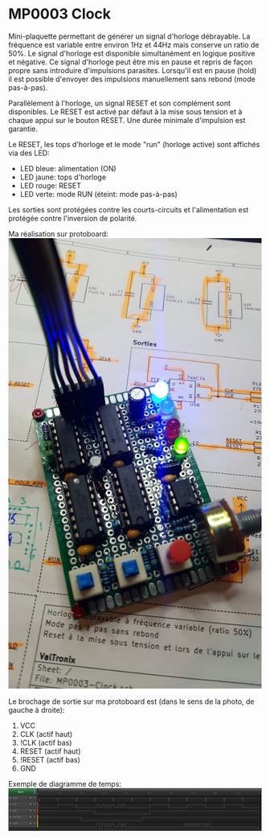 # MP0003 Clock
Mini-plaquette permettant de générer un signal d'horloge débrayable.
La fréquence est variable entre environ 1Hz et 44Hz mais conserve un ratio de 50%.
Le signal d'horloge est disponible simultanément en logique positive et négative.
Ce signal d'horloge peut être mis en pause et repris de façon propre sans introduire d'impulsions parasites.
Lorsqu'il est en pause (hold) il est possible d'envoyer des impulsions manuellement sans rebond (mode pas-à-pas).

Parallèlement à l'horloge, un signal RESET et son complément sont disponibles.
Le RESET est activé par défaut à la mise sous tension et à chaque appui sur le bouton RESET.
Une durée minimale d'impulsion est garantie.

Le RESET, les tops d'horloge et le mode "run" (horloge active) sont affichés via des LED:
 - LED bleue: alimentation (ON)
 - LED jaune: tops d'horloge
 - LED rouge: RESET
 - LED verte: mode RUN (éteint: mode pas-à-pas)

Les sorties sont protégées contre les courts-circuits et l'alimentation est protégée contre l'inversion de polarité.

Ma réalisation sur protoboard:
![Ma réalisation sur protoboard](MP0003_proto.jpg)

Le brochage de sortie sur ma protoboard est (dans le sens de la photo, de gauche à droite):
 1. VCC
 2. CLK (actif haut)
 3. !CLK (actif bas)
 4. RESET (actif haut)
 5. !RESET (actif bas)
 6. GND

Exemple de diagramme de temps:
![Diagrame temporel, horloge lente](Clock_slow.png)
